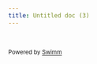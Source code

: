 ```yaml
---
title: Untitled doc (3)
---
```

&nbsp;

<SwmMeta version="3.0.0" repo-id="Z2l0aHViJTNBJTNBQk1BNTMwX1NlbnNvckFQSSUzQSUzQVNoYW50YW51TWFuZHBlLUJvc2No" repo-name="BMA530_SensorAPI"><sup>Powered by [Swimm](https://app.swimm.io/)</sup></SwmMeta>
